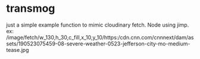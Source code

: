 # transmog

just a simple example function to mimic cloudinary fetch. Node using jimp.
ex: /image/fetch/w_130,h_30,c_fill,x_10,y_10/https:/cdn.cnn.com/cnnnext/dam/assets/190523075459-08-severe-weather-0523-jefferson-city-mo-medium-tease.jpg